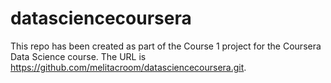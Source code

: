 # datasciencecoursera
This repo has been created as part of the Course 1 project for the Coursera Data Science course.
The URL is https://github.com/melitacroom/datasciencecoursera.git.
